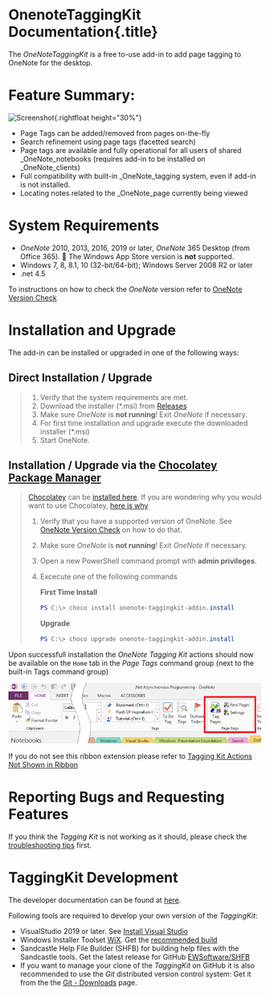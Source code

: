 # OnenoteTaggingKit Documentation{.title}

The _OneNoteTaggingKit_ is a free to-use add-in to add page tagging to
OneNote for the desktop.

# Feature Summary:

![Screenshot](https://github.com/WetHat/OnenoteTaggingKit/wiki/images/TaggingKitIntro.png){.rightfloat height="30%"}

* Page Tags can be added/removed from pages on-the-fly
* Search refinement using page tags (facetted search)
* Page tags are available and fully operational for all users of shared _OneNote_notebooks (requires add-in to be installed on _OneNote_clients)
* Full compatibility with built-in _OneNote_tagging system, even if add-in is not installed.
* Locating notes related to the _OneNote_page currently being viewed

# System Requirements

* _OneNote_ 2010, 2013, 2016, 2019 or later, _OneNote_ 365 Desktop (from Office 365).
  🛑 The Windows App Store version is **not** supported.
* Windows 7, 8, 8.1, 10 (32-bit/64-bit); Windows Server 2008 R2 or later
* .net 4.5

To instructions on how to check the _OneNote_ version refer
to [OneNote Version Check](OneNote-Version-Check.md)

# Installation and Upgrade

The add-in can be installed or upgraded in one of the following ways:

## Direct Installation / Upgrade
>
> 1. Verify that the system requirements are met.
> 2. Download the installer (*.msi) from [Releases](https://github.com/WetHat/OnenoteTaggingKit/releases)
> 3. Make sure _OneNote_ is **not running**! Exit _OneNote_ if necessary.
> 4. For first time installation and upgrade execute the downloaded installer (*.msi)
> 5. Start OneNote.

## Installation / Upgrade via the [Chocolatey Package Manager](https://community.chocolatey.org/packages/onenote-taggingkit-addin.install)
> [Chocolatey](https://chocolatey.org/) can be [installed here](https://chocolatey.org/install).
> If you are wondering why you would want to use Chocolatey,
> [here is why](https://chocolatey.org/why-chocolatey)
>
> 1. Verify that you have a supported version of OneNote.
>   See [OneNote Version Check](OneNote-Version-Check.md) on how to do that.
> 2. Make sure _OneNote_ is **not running**! Exit _OneNote_ if necessary.
> 3. Open a new PowerShell command prompt with **admin privileges**.
> 4. Excecute one of the following commands
>
>    **First Time Install**
>    ~~~ powershell
>    PS C:\> choco install onenote-taggingkit-addin.install
>    ~~~
>
>    **Upgrade**
>    ~~~ powershell
>    PS C:\> choco upgrade onenote-taggingkit-addin.install
>    ~~~

Upon successfull installation the _OneNote Tagging Kit_ actions should now be
available on the `Home` tab in
the _Page Tags_ command group (next to the built-in Tags command group)

![Home Tab](images/TaggingKitRibbon.png)

If you do not see this ribbon extension please refer to
[Tagging Kit Actions Not Shown in Ribbon](Troubleshooting/Tagging%20Kit%20Not%20Shown%20in%20Ribbon.md)

# Reporting Bugs and Requesting Features

If you think the _Tagging Kit_ is not working as it should, please check the [troubleshooting tips](Troubleshooting/Troubleshooting-Tips.md)
first.

# TaggingKit Development

The developer documentation can be found at [here](https://github.com/WetHat/OnenoteTaggingKit/blob/master/TaggingKitSandcastle/Documentation/Home.md).

Following tools are required to develop your own version of the _TaggingKit_:

* VisualStudio 2019 or later. See [Install Visual Studio](https://docs.microsoft.com/en-us/visualstudio/install/install-visual-studio)
* Windows Installer Toolset [WiX](http://wixtoolset.org/).
  Get the [recommended build](http://wixtoolset.org/releases/)
* Sandcastle Help File Builder (SHFB) for building help files with the Sandcastle tools.
  Get the latest release for GitHub [EWSoftware/SHFB ](https://github.com/EWSoftware/SHFB/releases)
* If you want to manage your clone of the _TaggingKit_ on GitHub it is also recommended to use the _Git_ distributed version control system: Get it from the
  the [Git - Downloads](https://git-scm.com/downloads) page.
